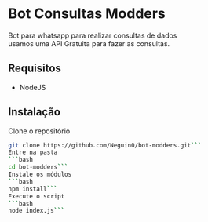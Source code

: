 # Bot Consultas Modders
Bot para whatsapp para realizar consultas de dados\
usamos uma API Gratuita para fazer as consultas.

## Requisitos
- NodeJS

## Instalação
Clone o repositório
```bash
git clone https://github.com/Neguin0/bot-modders.git```
Entre na pasta
```bash
cd bot-modders```
Instale os módulos
```bash
npm install```
Execute o script
```bash
node index.js```

